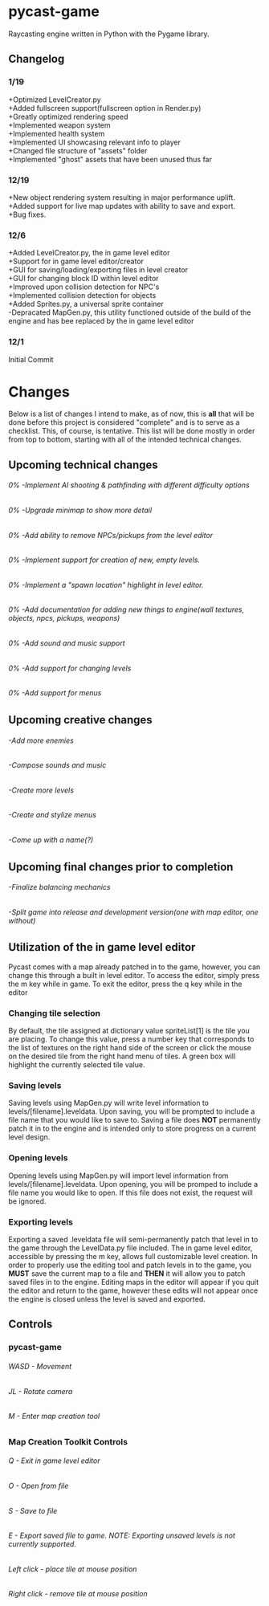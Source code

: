 # pycast-game
Raycasting engine written in Python with the Pygame library.

## Changelog
### 1/19
+Optimized LevelCreator.py  
+Added fullscreen support(fullscreen option in Render.py)  
+Greatly optimized rendering speed  
+Implemented weapon system  
+Implemented health system  
+Implemented UI showcasing relevant info to player  
+Changed file structure of "assets" folder  
+Implemented "ghost" assets that have been unused thus far  
### 12/19
+New object rendering system resulting in major performance uplift.  
+Added support for live map updates with ability to save and export.  
+Bug fixes.  
### 12/6
+Added LevelCreator.py, the in game level editor  
+Support for in game level editor/creator  
+GUI for saving/loading/exporting files in level creator  
+GUI for changing block ID within level editor  
+Improved upon collision detection for NPC's  
+Implemented collision detection for objects  
+Added Sprites.py, a universal sprite container  
-Depracated MapGen.py, this utility functioned outside of the build of the engine and has bee replaced by the in game level editor
### 12/1 
Initial Commit

# Changes
Below is a list of changes I intend to make, as of now, this is **all** that will be done before this project is considered "complete" and is to serve as a checklist.  This, of course, is tentative.  This list will be done mostly in order from top to bottom, starting with all of the intended technical changes.

## Upcoming technical changes
###### 0% -Implement AI shooting & pathfinding with different difficulty options
###### 0% -Upgrade minimap to show more detail
###### 0% -Add ability to remove NPCs/pickups from the level editor
###### 0% -Implement support for creation of new, empty levels.
###### 0% -Implement a "spawn location" highlight in level editor.
###### 0% -Add documentation for adding new things to engine(wall textures, objects, npcs, pickups, weapons)
###### 0% -Add sound and music support
###### 0% -Add support for changing levels
###### 0% -Add support for menus

## Upcoming creative changes
###### -Add more enemies
###### -Compose sounds and music
###### -Create more levels
###### -Create and stylize menus
###### -Come up with a name(?)

## Upcoming final changes prior to completion
###### -Finalize balancing mechanics
###### -Split game into release and development version(one with map editor, one without)

## Utilization of the in game level editor
Pycast comes with a map already patched in to the game, however, you can change this through a built in level editor.  To access the editor, simply press the m key while in game.  To exit the editor, press the q key while in the editor
### Changing tile selection
By default, the tile assigned at dictionary value spriteList[1] is the tile you are placing.  To change this value, press a number key that corresponds to the list of textures on the right hand side of the screen or click the mouse on the desired tile from the right hand menu of tiles.  A green box will highlight the currently selected tile value.
### Saving levels
Saving levels using MapGen.py will write level information to levels/[filename].leveldata.  Upon saving, you will be prompted to include a file name that you would like to save to.  Saving a file does **NOT** permanently patch it in to the engine and is intended only to store progress on a current level design.
### Opening levels
Opening levels using MapGen.py will import level information from levels/[filename].leveldata.  Upon opening, you will be promped to include a file name you would like to open.  If this file does not exist, the request will be ignored.
### Exporting levels
Exporting a saved .leveldata file will semi-permanently patch that level in to the game through the LevelData.py file included. The in game level editor, accessible by pressing the m key, allows full customizable level creation.  In order to properly use the editing tool and patch levels in to the game, you **MUST** save the current map to a file and **THEN** it will allow you to patch saved files in to the engine.  Editing maps in the editor will appear if you quit the editor and return to the game, however these edits will not appear once the engine is closed unless the level is saved and exported.

## Controls
### pycast-game
###### WASD - Movement
###### JL - Rotate camera
###### M - Enter map creation tool

### Map Creation Toolkit Controls
###### Q - Exit in game level editor
###### O - Open from file
###### S - Save to file
###### E - Export saved file to game. NOTE: Exporting unsaved levels is not currently supported.
###### Left click - place tile at mouse position
###### Right click - remove tile at mouse position
